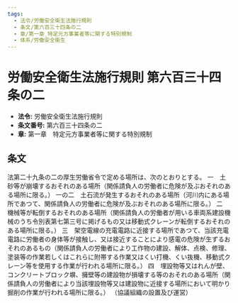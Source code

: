 ```yaml
---
tags:
  - 法令/労働安全衛生法施行規則
  - 条文/第六百三十四条の二
  - 章/第一章_特定元方事業者等に関する特別規制
  - 体系/労働安全衛生
---
```

# 労働安全衛生法施行規則 第六百三十四条の二

- **法令:** 労働安全衛生法施行規則
- **条文番号:** 第六百三十四条の二
- **章:** 第一章　特定元方事業者等に関する特別規制

## 条文
法第二十九条の二の厚生労働省令で定める場所は、次のとおりとする。
一　土砂等が崩壊するおそれのある場所（関係請負人の労働者に危険が及ぶおそれのある場所に限る。）
一の二　土石流が発生するおそれのある場所（河川内にある場所であつて、関係請負人の労働者に危険が及ぶおそれのある場所に限る。）
二　機械等が転倒するおそれのある場所（関係請負人の労働者が用いる車両系建設機械のうち令別表第七第三号に掲げるもの又は移動式クレーンが転倒するおそれのある場所に限る。）
三　架空電線の充電電路に近接する場所であつて、当該充電電路に労働者の身体等が接触し、又は接近することにより感電の危険が生ずるおそれのあるもの（関係請負人の労働者により工作物の建設、解体、点検、修理、塗装等の作業若しくはこれらに附帯する作業又はくい打機、くい抜機、移動式クレーン等を使用する作業が行われる場所に限る。）
四　埋設物等又はれんが壁、コンクリートブロック塀、擁壁等の建設物が損壊する等のおそれのある場所（関係請負人の労働者により当該埋設物等又は建設物に近接する場所において明かり掘削の作業が行われる場所に限る。）
（協議組織の設置及び運営）

